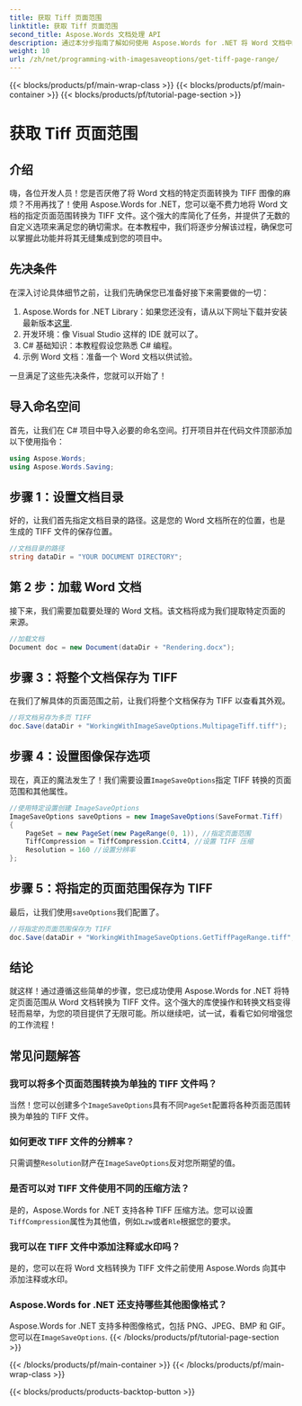 ```yaml
---
title: 获取 Tiff 页面范围
linktitle: 获取 Tiff 页面范围
second_title: Aspose.Words 文档处理 API
description: 通过本分步指南了解如何使用 Aspose.Words for .NET 将 Word 文档中的特定页面范围转换为 TIFF 文件。
weight: 10
url: /zh/net/programming-with-imagesaveoptions/get-tiff-page-range/
---
```


{{< blocks/products/pf/main-wrap-class >}}
{{< blocks/products/pf/main-container >}}
{{< blocks/products/pf/tutorial-page-section >}}

# 获取 Tiff 页面范围

## 介绍

嗨，各位开发人员！您是否厌倦了将 Word 文档的特定页面转换为 TIFF 图像的麻烦？不用再找了！使用 Aspose.Words for .NET，您可以毫不费力地将 Word 文档的指定页面范围转换为 TIFF 文件。这个强大的库简化了任务，并提供了无数的自定义选项来满足您的确切需求。在本教程中，我们将逐步分解该过程，确保您可以掌握此功能并将其无缝集成到您的项目中。

## 先决条件

在深入讨论具体细节之前，让我们先确保您已准备好接下来需要做的一切：

1.  Aspose.Words for .NET Library：如果您还没有，请从以下网址下载并安装最新版本[这里](https://releases.aspose.com/words/net/).
2. 开发环境：像 Visual Studio 这样的 IDE 就可以了。
3. C# 基础知识：本教程假设您熟悉 C# 编程。
4. 示例 Word 文档：准备一个 Word 文档以供试验。

一旦满足了这些先决条件，您就可以开始了！

## 导入命名空间

首先，让我们在 C# 项目中导入必要的命名空间。打开项目并在代码文件顶部添加以下使用指令：

```csharp
using Aspose.Words;
using Aspose.Words.Saving;
```

## 步骤 1：设置文档目录

好的，让我们首先指定文档目录的路径。这是您的 Word 文档所在的位置，也是生成的 TIFF 文件的保存位置。

```csharp
//文档目录的路径
string dataDir = "YOUR DOCUMENT DIRECTORY";
```

## 第 2 步：加载 Word 文档

接下来，我们需要加载要处理的 Word 文档。该文档将成为我们提取特定页面的来源。

```csharp
//加载文档
Document doc = new Document(dataDir + "Rendering.docx");
```

## 步骤 3：将整个文档保存为 TIFF

在我们了解具体的页面范围之前，让我们将整个文档保存为 TIFF 以查看其外观。

```csharp
//将文档另存为多页 TIFF
doc.Save(dataDir + "WorkingWithImageSaveOptions.MultipageTiff.tiff");
```

## 步骤 4：设置图像保存选项

现在，真正的魔法发生了！我们需要设置`ImageSaveOptions`指定 TIFF 转换的页面范围和其他属性。

```csharp
//使用特定设置创建 ImageSaveOptions
ImageSaveOptions saveOptions = new ImageSaveOptions(SaveFormat.Tiff)
{
    PageSet = new PageSet(new PageRange(0, 1)), //指定页面范围
    TiffCompression = TiffCompression.Ccitt4, //设置 TIFF 压缩
    Resolution = 160 //设置分辨率
};
```

## 步骤 5：将指定的页面范围保存为 TIFF

最后，让我们使用`saveOptions`我们配置了。

```csharp
//将指定的页面范围保存为 TIFF
doc.Save(dataDir + "WorkingWithImageSaveOptions.GetTiffPageRange.tiff", saveOptions);
```

## 结论

就这样！通过遵循这些简单的步骤，您已成功使用 Aspose.Words for .NET 将特定页面范围从 Word 文档转换为 TIFF 文件。这个强大的库使操作和转换文档变得轻而易举，为您的项目提供了无限可能。所以继续吧，试一试，看看它如何增强您的工作流程！

## 常见问题解答

### 我可以将多个页面范围转换为单独的 TIFF 文件吗？

当然！您可以创建多个`ImageSaveOptions`具有不同`PageSet`配置将各种页面范围转换为单独的 TIFF 文件。

### 如何更改 TIFF 文件的分辨率？

只需调整`Resolution`财产在`ImageSaveOptions`反对您所期望的值。

### 是否可以对 TIFF 文件使用不同的压缩方法？

是的，Aspose.Words for .NET 支持各种 TIFF 压缩方法。您可以设置`TiffCompression`属性为其他值，例如`Lzw`或者`Rle`根据您的要求。

### 我可以在 TIFF 文件中添加注释或水印吗？

是的，您可以在将 Word 文档转换为 TIFF 文件之前使用 Aspose.Words 向其中添加注释或水印。

### Aspose.Words for .NET 还支持哪些其他图像格式？

 Aspose.Words for .NET 支持多种图像格式，包括 PNG、JPEG、BMP 和 GIF。您可以在`ImageSaveOptions`.
{{< /blocks/products/pf/tutorial-page-section >}}

{{< /blocks/products/pf/main-container >}}
{{< /blocks/products/pf/main-wrap-class >}}

{{< blocks/products/products-backtop-button >}}
